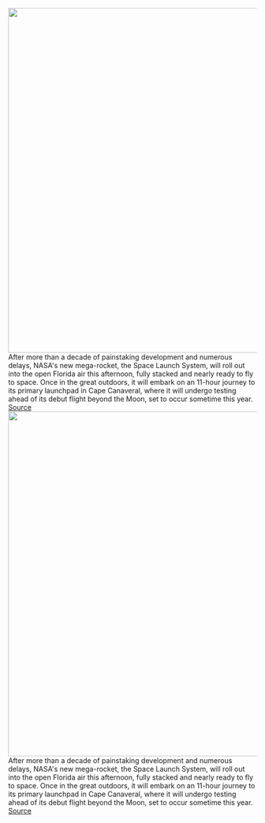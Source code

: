 <img src='https://cdn.vox-cdn.com/thumbor/wvbJF5DBYbigP46EY0vved7W3uM=/0x0:1920x1485/1200x675/filters:focal(807x590:1113x896)/cdn.vox-cdn.com/uploads/chorus_image/image/70636080/NHQ202203160003_large.0.jpg' width='700px' /><br/>
After more than a decade of painstaking development and numerous delays, NASA's new mega-rocket, the Space Launch System, will roll out into the open Florida air this afternoon, fully stacked and nearly ready to fly to space. Once in the great outdoors, it will embark on an 11-hour journey to its primary launchpad in Cape Canaveral, where it will undergo testing ahead of its debut flight beyond the Moon, set to occur sometime this year.
<a href='https://www.theverge.com/2022/3/17/22978972/nasa-sls-monster-rocket-roll-out-florida-history'> Source <a/><img src='https://cdn.vox-cdn.com/thumbor/wvbJF5DBYbigP46EY0vved7W3uM=/0x0:1920x1485/1200x675/filters:focal(807x590:1113x896)/cdn.vox-cdn.com/uploads/chorus_image/image/70636080/NHQ202203160003_large.0.jpg' width='700px' /><br/>
After more than a decade of painstaking development and numerous delays, NASA's new mega-rocket, the Space Launch System, will roll out into the open Florida air this afternoon, fully stacked and nearly ready to fly to space. Once in the great outdoors, it will embark on an 11-hour journey to its primary launchpad in Cape Canaveral, where it will undergo testing ahead of its debut flight beyond the Moon, set to occur sometime this year.
<a href='https://www.theverge.com/2022/3/17/22978972/nasa-sls-monster-rocket-roll-out-florida-history'> Source <a/>